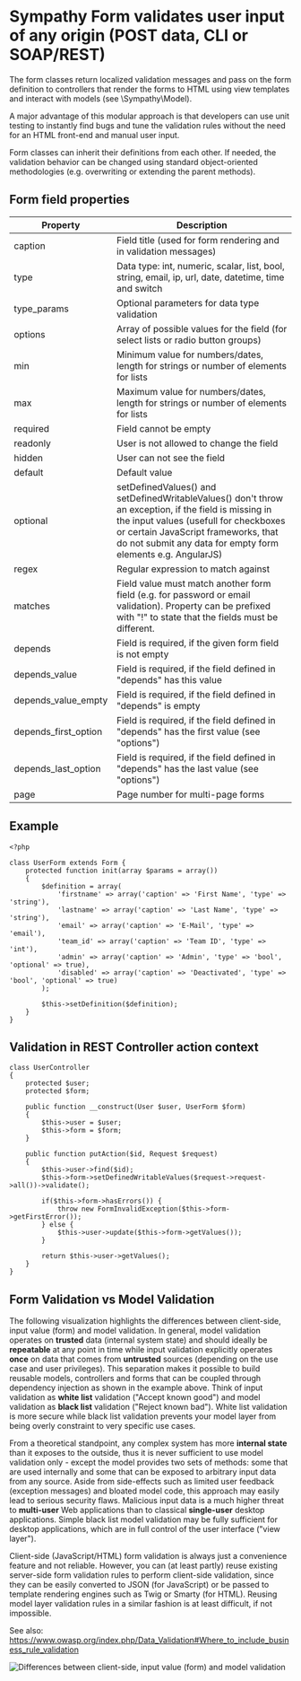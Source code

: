 Sympathy Form validates user input of any origin (POST data, CLI or SOAP/REST)
==============================================================================

The form classes return localized validation messages and pass on the form definition
to controllers that render the forms to HTML using view templates and interact with
models (see \Sympathy\Model).

A major advantage of this modular approach is that developers can use unit testing to instantly
find bugs and tune the validation rules without the need for an HTML front-end and manual user input.

Form classes can inherit their definitions from each other. If needed, the validation behavior
can be changed using standard object-oriented methodologies (e.g. overwriting or extending
the parent methods).


Form field properties
---------------------

Property               | Description
---------------------- | ---------------------------------------------------------------------------------------------------
caption                | Field title (used for form rendering and in validation messages)
type                   | Data type: int, numeric, scalar, list, bool, string, email, ip, url, date, datetime, time and switch
type_params            | Optional parameters for data type validation
options                | Array of possible values for the field (for select lists or radio button groups)
min                    | Minimum value for numbers/dates, length for strings or number of elements for lists
max                    | Maximum value for numbers/dates, length for strings or number of elements for lists
required               | Field cannot be empty
readonly               | User is not allowed to change the field
hidden                 | User can not see the field
default                | Default value
optional               | setDefinedValues() and setDefinedWritableValues() don't throw an exception, if the field is missing in the input values (usefull for checkboxes or certain JavaScript frameworks, that do not submit any data for empty form elements e.g. AngularJS)
regex                  | Regular expression to match against
matches                | Field value must match another form field (e.g. for password or email validation). Property can be prefixed with "!" to state that the fields must be different.
depends                | Field is required, if the given form field is not empty
depends_value          | Field is required, if the field defined in "depends" has this value
depends_value_empty    | Field is required, if the field defined in "depends" is empty
depends_first_option   | Field is required, if the field defined in "depends" has the first value (see "options")
depends_last_option    | Field is required, if the field defined in "depends" has the last value (see "options")
page                   | Page number for multi-page forms

Example
-------
```
<?php

class UserForm extends Form {
    protected function init(array $params = array())
    {
        $definition = array(
            'firstname' => array('caption' => 'First Name', 'type' => 'string'),
            'lastname' => array('caption' => 'Last Name', 'type' => 'string'),
            'email' => array('caption' => 'E-Mail', 'type' => 'email'),
            'team_id' => array('caption' => 'Team ID', 'type' => 'int'),
            'admin' => array('caption' => 'Admin', 'type' => 'bool', 'optional' => true),
            'disabled' => array('caption' => 'Deactivated', 'type' => 'bool', 'optional' => true)
        );

        $this->setDefinition($definition);
    }
}
```

Validation in REST Controller action context
--------------------------------------------
```
class UserController
{
    protected $user;
    protected $form;

    public function __construct(User $user, UserForm $form)
    {
        $this->user = $user;
        $this->form = $form;
    }
    
    public function putAction($id, Request $request)
    {
        $this->user->find($id);
        $this->form->setDefinedWritableValues($request->request->all())->validate();

        if($this->form->hasErrors()) {
            throw new FormInvalidException($this->form->getFirstError());
        } else {
            $this->user->update($this->form->getValues());
        }

        return $this->user->getValues();
    }
}
```

Form Validation vs Model Validation
-----------------------------------
The following visualization highlights the differences between client-side, input value (form) and model validation. In general, model validation operates on **trusted** data (internal system state) and should ideally be **repeatable** at any point in time while input validation explicitly operates **once** on data that comes from **untrusted** sources (depending on the use case and user privileges). This separation makes it possible to build reusable models, controllers and forms that can be coupled through dependency injection as shown in the example above. Think of input validation as **white list** validation ("Accept known good") and model validation as **black list** validation ("Reject known bad"). White list validation is more secure while black list validation prevents your model layer from being overly constraint to very specific use cases.

From a theoretical standpoint, any complex system has more **internal state** than it exposes to the outside, thus it is never sufficient to use model validation only - except the model provides two sets of methods: some that are used internally and some that can be exposed to arbitrary input data from any source. Aside from side-effects such as limited user feedback (exception messages) and bloated model code, this approach may easily lead to serious security flaws. Malicious input data is a much higher threat to **multi-user** Web applications than to classical **single-user** desktop applications. Simple black list model validation may be fully sufficient for desktop applications, which are in full control of the user interface ("view layer").

Client-side (JavaScript/HTML) form validation is always just a convenience feature and not reliable. However, you can (at least partly) reuse existing server-side form validation rules to perform client-side validation, since they can be easily converted to JSON (for JavaScript) or be passed to template rendering engines such as Twig or Smarty (for HTML). Reusing model layer validation rules in a similar fashion is at least difficult, if not impossible.

See also: https://www.owasp.org/index.php/Data_Validation#Where_to_include_business_rule_validation

![Differences between client-side, input value (form) and model validation](https://www.lucidchart.com/publicSegments/view/5461f867-ae1c-44a4-b565-6f780a00cf27/image.png)
